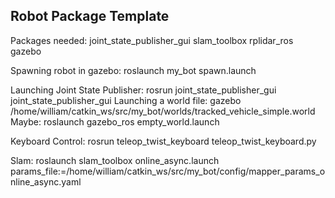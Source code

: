 ## Robot Package Template

Packages needed:
	joint_state_publisher_gui
	slam_toolbox
	rplidar_ros
	gazebo
	
Spawning robot in gazebo: roslaunch my_bot spawn.launch

Launching Joint State Publisher: rosrun joint_state_publisher_gui joint_state_publisher_gui
Launching a world file: gazebo /home/william/catkin_ws/src/my_bot/worlds/tracked_vehicle_simple.world
	Maybe: roslaunch gazebo_ros empty_world.launch

Keyboard Control:  rosrun teleop_twist_keyboard teleop_twist_keyboard.py

Slam: roslaunch slam_toolbox online_async.launch params_file:=/home/william/catkin_ws/src/my_bot/config/mapper_params_online_async.yaml